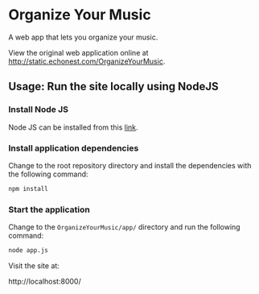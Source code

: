 
# Organize Your Music

A web app that lets you organize your music.

View the original web application online at http://static.echonest.com/OrganizeYourMusic.

## Usage: Run the site locally using NodeJS

### Install Node JS

Node JS can be installed from this [link](https://nodejs.org/en/download/).

### Install application dependencies

Change to the root repository directory and install the dependencies with the following command:

```bash
npm install
```

### Start the application

Change to the `OrganizeYourMusic/app/` directory and run the following command:

```bash
node app.js
```

Visit the site at:

  http://localhost:8000/

